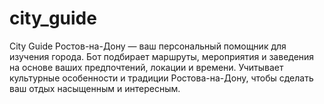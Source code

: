 # city_guide
City Guide Ростов-на-Дону — ваш персональный помощник для изучения города. Бот подбирает маршруты, мероприятия и заведения на основе ваших предпочтений, локации и времени. Учитывает культурные особенности и традиции Ростова-на-Дону, чтобы сделать ваш отдых насыщенным и интересным.
